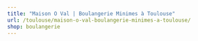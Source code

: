 ```yaml
---
title: "Maison O Val | Boulangerie Minimes à Toulouse"
url: /toulouse/maison-o-val-boulangerie-minimes-a-toulouse/
shop: boulangerie
---
```

